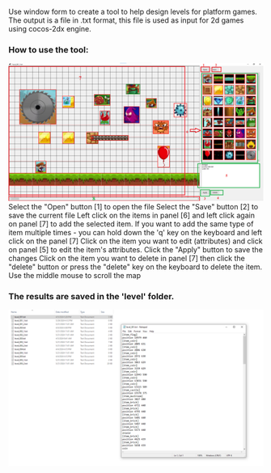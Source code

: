 Use window form to create a tool to help design levels for platform games. The output is a file in .txt format, this file is used as input for 2d games using cocos-2dx engine.

### How to use the tool:
![](https://github.com/gd-stones/LevelDesignTool/blob/master/Screenshots/1.png)
Select the "Open" button [1] to open the file
Select the "Save" button [2] to save the current file
Left click on the items in panel [6] and left click again on panel [7] to add the selected item. If you want to add the same type of item multiple times - you can hold down the 'q' key on the keyboard and left click on the panel [7]
Click on the item you want to edit (attributes) and click on panel [5] to edit the item's attributes.
Click the "Apply" button to save the changes
Click on the item you want to delete in panel [7] then click the "delete" button or press the "delete" key on the keyboard to delete the item.
Use the middle mouse to scroll the map

### The results are saved in the 'level' folder.
![](https://github.com/gd-stones/LevelDesignTool/blob/master/Screenshots/2.png)
